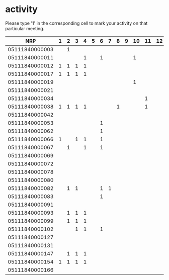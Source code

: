 # activity
Please type '1' in the corresponding cell to mark your activity on that particular meeting.

| NRP            | 1 | 2 | 3 | 4 | 5 | 6 | 7 | 8 | 9 | 10 | 11 | 12 | 13 | 14 | 15 | 16 |
|----------------|---|---|---|---|---|---|---|---|---|----|----|----|----|----|----|----|
| 05111840000003 |   | 1 |   |   |   |   |   |   |   |    |    |    |    |    |    |    |
| 05111840000011 |   |   |   | 1 |   | 1 |   |   |   | 1  |    |    |    |    |    |    |
| 05111840000012 | 1 | 1 | 1 | 1 |   |   |   |   |   |    |    |    |    |    |    |    |
| 05111840000017 | 1 | 1 | 1 | 1 |   |   |   |   |   |    |    |    |    |    |    |    |
| 05111840000019 |   |   |   |   |   |   |   |   |   | 1  |    |    |    |    |    |    |
| 05111840000021 |   |   |   |   |   |   |   |   |   |    |    |    |    |    |    |    |
| 05111840000034 |   |   |   |   |   |   |   |   |   |    | 1  |    |    |    |    |    |
| 05111840000038 | 1 | 1 | 1 | 1 |   |   |   | 1 |   |    | 1  |    |    |    |    |    |
| 05111840000042 |   |   |   |   |   |   |   |   |   |    |    |    |    |    |    |    |
| 05111840000053 |   |   |   |   |   | 1 |   |   |   |    |    |    |    |    |    |    |
| 05111840000062 |   |   |   |   |   | 1 |   |   |   |    |    |    |    |    |    |    |
| 05111840000066 | 1 |   | 1 | 1 |   | 1 |   |   |   |    |    |    |    |    |    |    |
| 05111840000067 |   | 1 |   | 1 |   | 1 |   |   |   |    |    |    |    |    |    |    |
| 05111840000069 |   |   |   |   |   |   |   |   |   |    |    |    |    |    |    |    |
| 05111840000072 |   |   |   |   |   |   |   |   |   |    |    |    |    |    |    |    |
| 05111840000078 |   |   |   |   |   |   |   |   |   |    |    |    |    |    |    |    |
| 05111840000080 |   |   |   |   |   |   |   |   |   |    |    |    |    |    |    |    |
| 05111840000082 |   | 1 | 1 |   |   | 1 | 1 |   |   |    |    |    |    |    |    |    |
| 05111840000083 |   |   |   |   |   | 1 |   |   |   |    |    |    |    |    |    |    |
| 05111840000091 |   |   |   |   |   |   |   |   |   |    |    |    |    |    |    |    |
| 05111840000093 |   | 1 | 1 | 1 |   |   |   |   |   |    |    |    |    |    |    |    |
| 05111840000099 |   | 1 | 1 | 1 |   |   |   |   |   |    |    |    |    |    |    |    |
| 05111840000102 |   |   | 1 | 1 |   | 1 |   |   |   |    |    |    |    |    |    |    |
| 05111840000127 |   |   |   |   |   |   |   |   |   |    |    |    |    |    |    |    |
| 05111840000131 |   |   |   |   |   |   |   |   |   |    |    |    |    |    |    |    |
| 05111840000147 |   | 1 | 1 | 1 |   |   |   |   |   |    |    |    |    |    |    |    |
| 05111840000154 | 1 | 1 | 1 | 1 |   |   |   |   |   |    |    |    |    |    |    |    |
| 05111840000166 |   |   |   |   |   |   |   |   |   |    |    |    |    |    |    |    |
